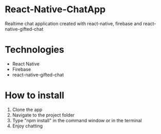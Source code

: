 # React-Native-ChatApp

Realtime chat application created with react-native, firebase and react-native-gifted-chat

# Technologies

- React Native
- Firebase
- react-native-gifted-chat

# How to install

1. Clone the app
2. Navigate to the project folder
3. Type "npm install" in the command window or in the terminal
4. Enjoy chatting
